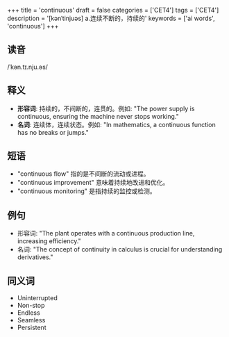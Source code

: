+++
title = 'continuous'
draft = false
categories = ['CET4']
tags = ['CET4']
description = '[kənˈtinjuəs] a.连续不断的，持续的'
keywords = ['ai words', 'continuous']
+++

## 读音
/ˈkən.tɪ.nju.əs/

## 释义
- **形容词**: 持续的，不间断的，连贯的。例如: "The power supply is continuous, ensuring the machine never stops working."
- **名词**: 连续体，连续状态。例如: "In mathematics, a continuous function has no breaks or jumps."

## 短语
- "continuous flow" 指的是不间断的流动或进程。
- "continuous improvement" 意味着持续地改进和优化。
- "continuous monitoring" 是指持续的监控或检测。

## 例句
- 形容词: "The plant operates with a continuous production line, increasing efficiency."
- 名词: "The concept of continuity in calculus is crucial for understanding derivatives."

## 同义词
- Uninterrupted
- Non-stop
- Endless
- Seamless
- Persistent
